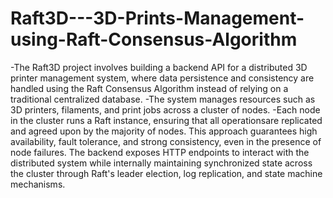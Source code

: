 # Raft3D---3D-Prints-Management-using-Raft-Consensus-Algorithm

-The Raft3D project involves building a backend API for a distributed 3D printer management system, where data persistence and consistency are handled using the Raft Consensus Algorithm instead of relying on a traditional centralized database. -The system manages resources such as 3D printers, filaments, and print jobs across a cluster of nodes. 
-Each node in the cluster runs a Raft instance, ensuring that all operationsare replicated and agreed upon by the majority of nodes. This approach guarantees high availability, fault tolerance, and strong consistency, even in the presence of node failures. The backend exposes HTTP endpoints to interact with the distributed system while internally maintaining synchronized state across the cluster through Raft's leader election, log replication, and state machine mechanisms.
